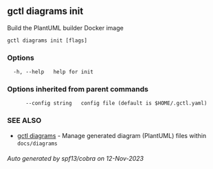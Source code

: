 ## gctl diagrams init

Build the PlantUML builder Docker image

```
gctl diagrams init [flags]
```

### Options

```
  -h, --help   help for init
```

### Options inherited from parent commands

```
      --config string   config file (default is $HOME/.gctl.yaml)
```

### SEE ALSO

* [gctl diagrams](gctl_diagrams.md)	 - Manage generated diagram (PlantUML) files within `docs/diagrams`

###### Auto generated by spf13/cobra on 12-Nov-2023

